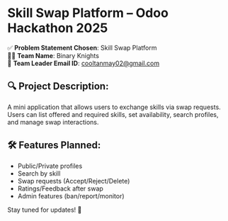 # Skill Swap Platform – Odoo Hackathon 2025

✅ **Problem Statement Chosen**: Skill Swap Platform  
👨‍💻 **Team Name**: Binary Knights  
📧 **Team Leader Email ID**: cooltanmay02@gmail.com

## 🔍 Project Description:
A mini application that allows users to exchange skills via swap requests. Users can list offered and required skills, set availability, search profiles, and manage swap interactions.

## 🛠 Features Planned:
- Public/Private profiles
- Search by skill
- Swap requests (Accept/Reject/Delete)
- Ratings/Feedback after swap
- Admin features (ban/report/monitor)

Stay tuned for updates! 🚀
